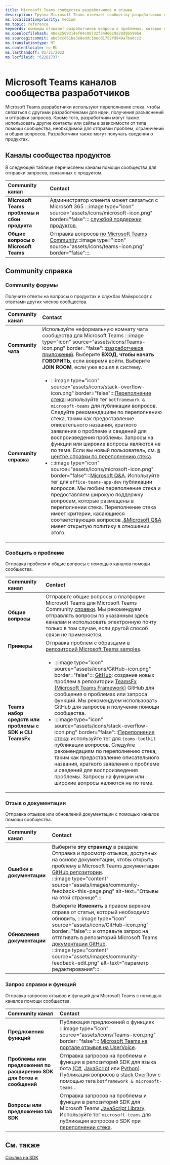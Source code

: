 ```yaml
---
title: Microsoft Teams сообщества разработчиков и отзывы
description: Группа Microsoft Teams отвечает сообществу разработчиков по различным каналам обратной связи и поддержки.
ms.localizationpriority: medium
ms.topic: reference
keywords: команды отзывают разработчиков вопросы о проблемах, которые контактное сообщество помогает запрашивать ошибки в поддержку обсуждения взносов сообщества
ms.openlocfilehash: 40ea2509314ef04c08732f34406c9a28d9b599b4
ms.sourcegitcommit: abe5ccd61ba3e8eddc1bec01752fd949a7ba0cc2
ms.translationtype: MT
ms.contentlocale: ru-RU
ms.lasthandoff: 01/31/2022
ms.locfileid: "62281737"
---
```

# <a name="microsoft-teams-developer-community-channels"></a>Microsoft Teams каналов сообщества разработчиков

Microsoft Teams разработчики используют переполнение стека, чтобы связаться с другими разработчиками для идеи, получения разъяснений и отправки запросов. Кроме того, разработчики могут также использовать другие контакты или сайты в зависимости от типа помощи сообщества, необходимой для отправки проблем, ограничений и общих вопросов. Разработчики также могут получать сведения о продуктах.

## <a name="product-community-channels"></a>Каналы сообщества продуктов

В следующей таблице перечислены каналы помощи сообщества для отправки запросов, связанных с продуктом.

| **Community канал** | **Contact** |
|:------------|:------------|
| **Microsoft Teams проблемы и сбои продукта** | Администратор клиента может связаться с Microsoft 365 :::image type="icon" source="assets/icons/microsoft-icon.png" border="false"::: [службой поддержки продуктов](/microsoft-365/admin/contact-support-for-business-products). |
| **Общие вопросы о Microsoft Teams** | Отправка вопросов [по Microsoft Teams Community](https://answers.microsoft.com/en-us/msteams/forum):::image type="icon" source="assets/icons/teams-icon.png" border="false":::.|

## <a name="community-help"></a>Community справка

### <a name="community-forums"></a>Community форумы

Получите ответы на вопросы о продуктах и службах Майкрософт с ответами других членов сообщества.

| **Community канал**|   **Contact**  |
|:---------------------|:---------------|
| **Community чата** | Используйте неформальную комнату чата сообщества для Microsoft Teams :::image type="icon" source="assets/icons/Teams-icon.png" border="false":::[разработчиков приложений](https://gitter.im/OfficeDev/MicrosoftTeamsAppDev). Выберите **ВХОД, чтобы начать ГОВОРИТЬ**, если вовремя войти. Выберите **JOIN ROOM**, если уже вошел в систему. |
|**Community справка** | <ul> <li>:::image type="icon" source="assets/icons/stack-overflow-icon.png" border="false":::[Переполнение стека](https://stackoverflow.com/questions/tagged/microsoft-teams): используйте тег `botframework & microsoft-teams` для публикации вопросов. Следуйте рекомендациям по переполнению стека, таким как предоставление описательного названия, краткого заявления о проблеме и сведений для воспроизведения проблемы. Запросы на функции или широкие вопросы являются не по теме. Если вы новый пользователь, см. [в центре справки по переполнению стека](https://stackoverflow.com/help).</li>  <li>:::image type="icon" source="assets/icons/microsoft-icon.png" border="false":::[Microsoft Q&A](/answers/topics/office-teams-app-dev.html). Используйте тег для `office-teams-app-dev` публикации вопросов. Мы любим переполнение стека и предоставляем широкую поддержку вопросам, которые размещены в переполнении стека. Переполнение стека имеет критерии, касающиеся соответствующих вопросов [,&Microsoft Q&A](/answers/topics/office-teams-app-dev.html) имеет открытую политику в отношении этого. </li><ul> |

### <a name="report-issues"></a>Сообщить о проблеме

Отправка проблем и общие вопросы с помощью каналов помощи сообщества.

| **Community канал** | **Contact** |
|:----------------------|:------------|
| **Общие вопросы** | Отправьте общие вопросы о платформе Microsoft Teams для Microsoft Teams Community [справки](mailto:microsoftteamsdev@microsoft.com). Мы рекомендуем отправлять вопросы по указанным здесь каналам и использовать электронную почту только в том случае, если другой способ связи не применяется. |
| **Примеры** | Отправка проблем с образцами в [репозиторий Microsoft Teams samples](https://github.com/OfficeDev/Microsoft-Teams-Samples).|
|  **Teams набор средств или проблемы с SDK и CLI TeamsFx** | <ul><li> :::image type="icon" source="assets/icons/GitHub-icon.png" border="false":::  [GitHub](https://github.com/OfficeDev/TeamsFx/issues): создание новых проблем в репозитории [TeamsFx (Microsoft Teams Framework)](https://github.com/OfficeDev/TeamsFx) GitHub для сообщения о проблемах или запроса функций. Мы рекомендуем использовать GitHub для запросов и получения помощи сообщества. <li> :::image type="icon" source="assets/icons/stack-overflow-icon.png" border="false":::[Переполнение стека](https://stackoverflow.com/questions/tagged/teams-toolkit): используйте тег для `teams-toolkit` публикации вопросов. Следуйте рекомендациям по переполнению стека, таким как предоставление описательного названия, краткого заявления о проблеме и сведений для воспроизведения проблемы. Запросы на функции или широкие вопросы являются не по теме. </li> </ul> |

### <a name="documentation-feedback"></a>Отзыв о документации

Отправка отзывов или обновлений документации с помощью каналов помощи сообщества.

| **Community канал** | **Contact** |
|:--------------------------|:--------------------------|
| **Ошибки в документации** | Выберите **эту страницу** в  разделе Отправка и просмотр отзывов, доступных на основе документации, чтобы открыть [](https://github.com/MicrosoftDocs/msteams-docs/issues) проблему в Microsoft Teams документации [GitHub репозитории](https://github.com/MicrosoftDocs/msteams-docs).<br/>:::image type="content" source="assets/images/community-feedback-this-page.png" alt-text="Отзывы на этой странице":::|
|**Обновления документации**|Выберите **Изменить** в правом верхнем справа от статьи, который необходимо обновить, :::image type="icon" source="assets/icons/GitHub-icon.png" border="false"::: и отправьте запрос на оттягивать в репозиторий Microsoft Teams [документации GitHub](https://github.com/MicrosoftDocs/msteams-docs). <br /> :::image type="content" source="assets/images/community-feedback-edit.png" alt-text="параметр редактирования":::|

### <a name="help-and-feature-request"></a>Запрос справки и функций

Отправка запросов отзывов и функций для Microsoft Teams с помощью каналов помощи сообщества.

| **Community канал** | **Contact** |
|:----------------------|:------------|
| **Предложения функций** | Публикация предложений о функциях :::image type="icon" source="assets/icons/Teams-icon.png" border="false"::: [Microsoft Teams на портале отзывов на UserVoice](https://microsoftteams.uservoice.com/forums/555103-public-preview/category/182881-developer-platform). |
| **Проблемы или предложения по расширению SDK для ботов и сообщений** | Отправка запросов на проблемы и функции в репозиторий SDK для языка бота [(C#](https://github.com/Microsoft/botbuilder-dotnet/), [JavaScript](https://github.com/Microsoft/botbuilder-js) или [Python](https://github.com/Microsoft/botbuilder-python)). Публикация вопросов в [stack Overflow](https://stackoverflow.com/questions/tagged/botframework%20microsoft-teams) с помощью тега `botframework & microsoft-teams` . |
| **Вопросы или предложения tab SDK** | Отправка запросов на проблемы и функции в репозиторий SDK для Microsoft Teams [JavaScript Library](https://github.com/OfficeDev/microsoft-teams-library-js/issues). Используйте тег `microsoft-teams` для публикации вопросов о SDK при [переполнении стека](https://stackoverflow.com/questions/tagged/microsoft-teams). |

## <a name="see-also"></a>См. также

[Ссылка на SDK](/javascript/api/overview/msteams-client?view=msteams-client-js-latest&preserve-view=true)
